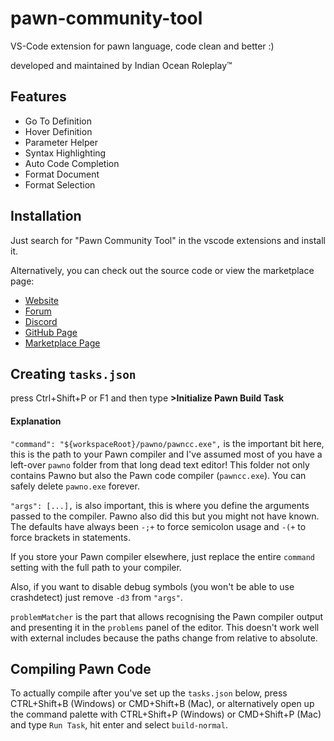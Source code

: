 # pawn-community-tool
VS-Code extension for pawn language, code clean and better :)

developed and maintained by Indian Ocean Roleplay™

## Features
 * Go To Definition
 * Hover Definition
 * Parameter Helper
 * Syntax Highlighting
 * Auto Code Completion
 * Format Document
 * Format Selection

## Installation

Just search for "Pawn Community Tool" in the vscode extensions and install it.

Alternatively, you can check out the source code or view the marketplace page:

* [Website](https://iorp.in/)
* [Forum](https://forum.iorp.in/)
* [Discord](https://forum.iorp.in/)
* [GitHub Page](https://github.com/oceanroleplay/pawn-community-tool)
* [Marketplace Page](https://marketplace.visualstudio.com/items?itemName=IORP.pawn-community-tool)

## Creating `tasks.json`
press Ctrl+Shift+P or F1 and then type **>Initialize Pawn Build Task**

#### Explanation
`"command": "${workspaceRoot}/pawno/pawncc.exe",` is the important bit here,
this is the path to your Pawn compiler and I've assumed most of you have a
left-over `pawno` folder from that long dead text editor! This folder not only
contains Pawno but also the Pawn code compiler (`pawncc.exe`). You can safely
delete `pawno.exe` forever.

`"args": [...],` is also important, this is where you define the arguments
passed to the compiler. Pawno also did this but you might not have known. The
defaults have always been `-;+` to force semicolon usage and `-(+` to force
brackets in statements.

If you store your Pawn compiler elsewhere, just replace the entire `command`
setting with the full path to your compiler.

Also, if you want to disable debug symbols (you won't be able to use
crashdetect) just remove `-d3` from `"args"`.

`problemMatcher` is the part that allows recognising the Pawn compiler output
and presenting it in the `problems` panel of the editor. This doesn't work well
with external includes because the paths change from relative to absolute.

## Compiling Pawn Code
To actually compile after you've set up the `tasks.json` below, press
CTRL+Shift+B (Windows) or CMD+Shift+B (Mac), or alternatively open up the
command palette with CTRL+Shift+P (Windows) or CMD+Shift+P (Mac) and type
`Run Task`, hit enter and select `build-normal`.
